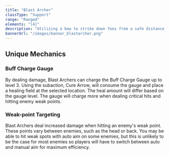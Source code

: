 ```yaml
---
title: "Blast Archer"
classType: "Support"
range: "Ranged"
elements: "[4]"
description: "Utilizing a bow to strike down foes from a safe distance, Blast Archers also provide heals and buffs for allies and debuffs to enemies."
bannerUrl: "/images/banner_blastarcher.png"
---
```

## Unique Mechanics

### Buff Charge Gauge
By dealing damage, Blast Archers can charge the Buff Charge Gauge up to level 3. Using the subaction, Cure Arrow, will consume the gauge and place a healing field at the selected location. The heal amount will differ based on the gauge level. The gauge will charge more when dealing critical hits and hitting enemy weak points.

### Weak-point Targeting
Blast Archers deal increased damage when hitting an enemy's weak point. These points vary between enemies, such as the head or back. You may be able to hit weak spots with auto aim on some enemies, but this is unlikely to be the case for most enemies so players will have to switch between auto and manual aim for maximum efficiency.